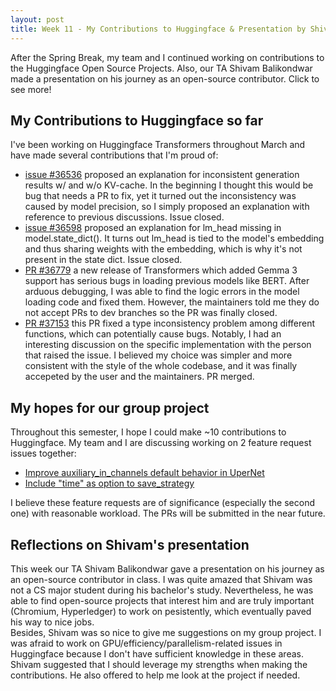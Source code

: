 ```yaml
---
layout: post
title: Week 11 - My Contributions to Huggingface & Presentation by Shivam
---
```


After the Spring Break, my team and I continued working on contributions to the Huggingface Open Source Projects. Also, our TA Shivam Balikondwar made a presentation on his journey as an open-source contributor. Click to see more!
<!--more-->

## My Contributions to Huggingface so far
I've been working on Huggingface Transformers throughout March and have made several contributions that I'm proud of:
- [issue #36536](https://github.com/huggingface/transformers/issues/36536) proposed an explanation for inconsistent generation results w/ and w/o KV-cache. In the beginning I thought this would be bug that needs a PR to fix, yet it turned out the inconsistency was caused by model precision, so I simply proposed an explanation with reference to previous discussions. Issue closed.
- [issue #36598](https://github.com/huggingface/transformers/issues/36598) proposed an explanation for lm_head missing in model.state_dict(). It turns out lm_head is tied to the model's embedding and thus sharing weights with the embedding, which is why it's not present in the state dict. Issue closed.
- [PR #36779](https://github.com/huggingface/transformers/pull/36779) a new release of Transformers which added Gemma 3 support has serious bugs in loading previous models like BERT. After arduous debugging, I was able to find the logic errors in the model loading code and fixed them. However, the maintainers told me they do not accept PRs to dev branches so the PR was finally closed.
- [PR #37153](https://github.com/huggingface/transformers/pull/37153) this PR fixed a type inconsistency problem among different functions, which can potentially cause bugs. Notably, I had an interesting discussion on the specific implementation with the person that raised the issue. I believed my choice was simpler and more consistent with the style of the whole codebase, and it was finally accepeted by the user and the maintainers. PR merged.

## My hopes for our group project
Throughout this semester, I hope I could make ~10 contributions to Huggingface. My team and I are discussing working on 2 feature request issues together:
- [Improve auxiliary_in_channels default behavior in UperNet](https://github.com/huggingface/transformers/issues/37345)
- [Include "time" as option to save_strategy](https://github.com/huggingface/transformers/issues/36310)

I believe these feature requests are of significance (especially the second one) with reasonable workload. The PRs will be submitted in the near future.

## Reflections on Shivam's presentation
This week our TA Shivam Balikondwar gave a presentation on his journey as an open-source contributor in class. I was quite amazed that Shivam was not a CS major student during his bachelor's study. Nevertheless, he was able to find open-source projects that interest him and are truly important (Chromium, Hyperledger) to work on pesistently, which eventually paved his way to nice jobs.  
Besides, Shivam was so nice to give me suggestions on my group project. I was afraid to work on GPU/efficiency/parallelism-related issues in Huggingface because I don't have sufficient knowledge in these areas. Shivam suggested that I should leverage my strengths when making the contributions. He also offered to help me look at the project if needed.